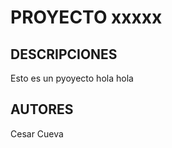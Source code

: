 PROYECTO xxxxx
==============

DESCRIPCIONES
-------------

Esto es un pyoyecto hola hola


AUTORES
-------

Cesar Cueva
